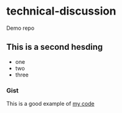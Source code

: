 # technical-discussion
Demo repo

## This is a second hesding

* one
* two
* three


### Gist

This is a good example of [my code](https://gist.github.com/farhan-azri/6bf3cb66f345d3ffbe40e29e202234dd)

